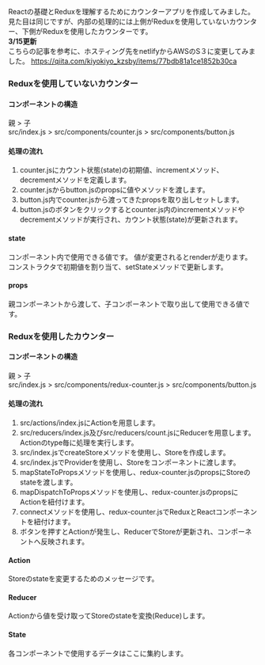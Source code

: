 Reactの基礎とReduxを理解するためにカウンターアプリを作成してみました。  
見た目は同じですが、内部の処理的には上側がReduxを使用していないカウンター、下側がReduxを使用したカウンターです。  
__3/15更新__  
こちらの記事を参考に、ホスティング先をnetlifyからAWSのS３に変更してみました。
https://qiita.com/kiyokiyo_kzsby/items/77bdb81a1ce1852b30ca
### Reduxを使用していないカウンター
#### コンポーネントの構造
親 > 子  
src/index.js > src/components/counter.js > src/components/button.js
#### 処理の流れ
1. counter.jsにカウント状態(state)の初期値、incrementメソッド、decrementメソッドを定義します。
2. counter.jsからbutton.jsのpropsに値やメソッドを渡します。
3. button.js内でcounter.jsから渡ってきたpropsを取り出しセットします。
4. button.jsのボタンをクリックするとcounter.js内のincrementメソッドやdecrementメソッドが実行され、カウント状態(state)が更新されます。
#### state
コンポーネント内で使用できる値です。
値が変更されるとrenderが走ります。
コンストラクタで初期値を割り当て、setStateメソッドで更新します。
#### props
親コンポーネントから渡して、子コンポーネントで取り出して使用できる値です。
### Reduxを使用したカウンター
#### コンポーネントの構造
親 > 子  
src/index.js > src/components/redux-counter.js > src/components/button.js
#### 処理の流れ
1. src/actions/index.jsにActionを用意します。
2. src/reducers/index.js及びsrc/reducers/count.jsにReducerを用意します。Actionのtype毎に処理を実行します。
3. src/index.jsでcreateStoreメソッドを使用し、Storeを作成します。
4. src/index.jsでProviderを使用し、Storeをコンポーネントに渡します。
5. mapStateToPropsメソッドを使用し、redux-counter.jsのpropsにStoreのstateを渡します。
6. mapDispatchToPropsメソッドを使用し、redux-counter.jsのpropsにActionを紐付けます。
7. connectメソッドを使用し、redux-counter.jsでReduxとReactコンポーネントを紐付けます。
8. ボタンを押すとActionが発生し、ReducerでStoreが更新され、コンポーネントへ反映されます。
#### Action
Storeのstateを変更するためのメッセージです。
#### Reducer
Actionから値を受け取ってStoreのstateを変換(Reduce)します。
#### State
各コンポーネントで使用するデータはここに集約します。

